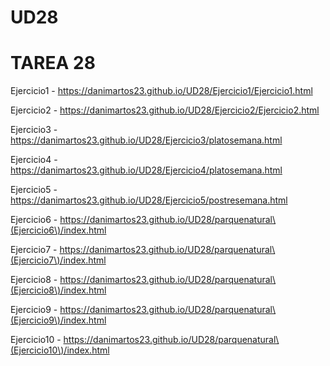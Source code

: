 # UD28
<h1> TAREA 28</h1>

Ejercicio1 - https://danimartos23.github.io/UD28/Ejercicio1/Ejercicio1.html

Ejercicio2 - https://danimartos23.github.io/UD28/Ejercicio2/Ejercicio2.html

Ejercicio3 - https://danimartos23.github.io/UD28/Ejercicio3/platosemana.html

Ejercicio4 - https://danimartos23.github.io/UD28/Ejercicio4/platosemana.html

Ejercicio5 - https://danimartos23.github.io/UD28/Ejercicio5/postresemana.html

Ejercicio6 - https://danimartos23.github.io/UD28/parquenatural\(Ejercicio6\)/index.html

Ejercicio7 - https://danimartos23.github.io/UD28/parquenatural\(Ejercicio7\)/index.html

Ejercicio8 - https://danimartos23.github.io/UD28/parquenatural\(Ejercicio8\)/index.html

Ejercicio9 - https://danimartos23.github.io/UD28/parquenatural\(Ejercicio9\)/index.html

Ejercicio10 - https://danimartos23.github.io/UD28/parquenatural\(Ejercicio10\)/index.html


